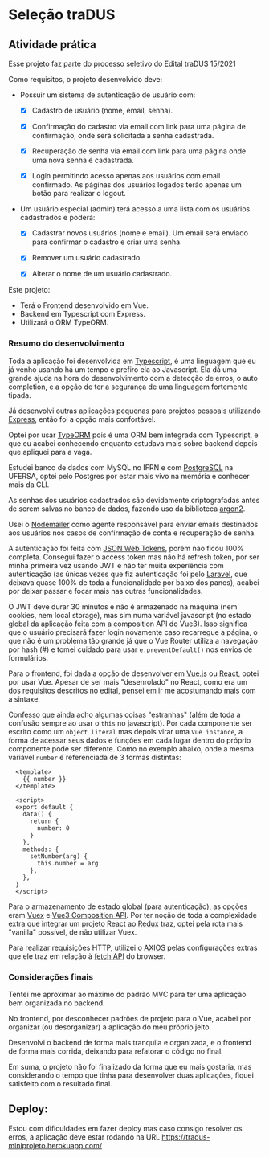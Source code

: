 # Seleção traDUS

## Atividade prática

Esse projeto faz parte do processo seletivo do Edital traDUS 15/2021

Como requisitos, o projeto desenvolvido deve:

- Possuir um sistema de autenticação de usuário com:

  - [x] Cadastro de usuário (nome, email, senha).

  - [x] Confirmação do cadastro via email com link para uma página de confirmação, onde será solicitada a senha cadastrada.

  - [x] Recuperação de senha via email com link para uma página onde uma nova senha é cadastrada.

  - [x] Login permitindo acesso apenas aos usuários com email confirmado. As páginas dos usuários logados terão apenas um botão para realizar o logout.

- Um usuário especial (admin) terá acesso a uma lista com os usuários cadastrados e poderá:

  - [x] Cadastrar novos usuários (nome e email). Um email será enviado para confirmar o cadastro e criar uma senha.

  - [x] Remover um usuário cadastrado.

  - [x] Alterar o nome de um usuário cadastrado.

Este projeto:

- Terá o Frontend desenvolvido em Vue.
- Backend em Typescript com Express.
- Utilizará o ORM TypeORM.

### Resumo do desenvolvimento

Toda a aplicação foi desenvolvida em [Typescript](https://www.typescriptlang.org/), é uma linguagem que eu já venho usando há um tempo e prefiro ela ao Javascript. Ela dá uma grande ajuda na hora do desenvolvimento com a detecção de erros, o auto completion, e a opção de ter a segurança de uma linguagem fortemente tipada.

Já desenvolvi outras aplicações pequenas para projetos pessoais utilizando [Express](https://expressjs.com/), então foi a opção mais confortável.

Optei por usar [TypeORM](https://typeorm.io/#/) pois é uma ORM bem integrada com Typescript, e que eu acabei conhecendo enquanto estudava mais sobre backend depois que apliquei para a vaga.

Estudei banco de dados com MySQL no IFRN e com [PostgreSQL](https://www.postgresql.org/) na UFERSA, optei pelo Postgres por estar mais vivo na memória e conhecer mais da CLI.

As senhas dos usuários cadastrados são devidamente criptografadas antes de serem salvas no banco de dados, fazendo uso da biblioteca [argon2](https://www.npmjs.com/package/argon2).

Usei o [Nodemailer](https://nodemailer.com/about/) como agente responsável para enviar emails destinados aos usuários nos casos de confirmação de conta e recuperação de senha.

A autenticação foi feita com [JSON Web Tokens](https://jwt.io/), porém não ficou 100% completa. Consegui fazer o access token mas não há refresh token, por ser minha primeira vez usando JWT e não ter muita experiência com autenticação (as únicas vezes que fiz autenticação foi pelo [Laravel](https://laravel.com/), que deixava quase 100% de toda a funcionalidade por baixo dos panos), acabei por deixar passar e focar mais nas outras funcionalidades.

O JWT deve durar 30 minutos e não é armazenado na máquina (nem cookies, nem local storage), mas sim numa variável javascript (no estado global da aplicação feita com a composition API do Vue3). Isso significa que o usuário precisará fazer login novamente caso recarregue a página, o que não é um problema tão grande já que o Vue Router utiliza a navegação por hash (#) e tomei cuidado para usar `e.preventDefault()` nos envios de formulários.

Para o frontend, foi dada a opção de desenvolver em [Vue.js](https://vuejs.org/) ou [React](https://reactjs.org/), optei por usar Vue. Apesar de ser mais "desenrolado" no React, como era um dos requisitos descritos no edital, pensei em ir me acostumando mais com a sintaxe.

Confesso que ainda acho algumas coisas "estranhas" (além de toda a confusão sempre ao usar o `this` no javascript). Por cada componente ser escrito como um `object literal` mas depois virar uma `Vue instance`, a forma de acessar seus dados e funções em cada lugar dentro do próprio componente pode ser diferente. Como no exemplo abaixo, onde a mesma variável `number` é referenciada de 3 formas distintas:

```
  <template>
    {{ number }}
  </template>

  <script>
  export default {
    data() {
      return {
        number: 0
      }
    },
    methods: {
      setNumber(arg) {
        this.number = arg
      },
    },
  }
  </script>
```

Para o armazenamento de estado global (para autenticação), as opções eram [Vuex](https://vuex.vuejs.org/) e [Vue3 Composition API](https://cli.vuejs.org/). Por ter noção de toda a complexidade extra que integrar um projeto React ao [Redux](https://redux.js.org/) traz, optei pela rota mais "vanilla" possível, de não utilizar Vuex.

Para realizar requisições HTTP, utilizei o [AXIOS](https://axios-http.com/) pelas configurações extras que ele traz em relação à [fetch API](https://developer.mozilla.org/en-US/docs/Web/API/Fetch_API/Using_Fetch) do browser.

### Considerações finais

Tentei me aproximar ao máximo do padrão MVC para ter uma aplicação bem organizada no backend.

No frontend, por desconhecer padrões de projeto para o Vue, acabei por organizar (ou desorganizar) a aplicação do meu próprio jeito.

Desenvolvi o backend de forma mais tranquila e organizada, e o frontend de forma mais corrida, deixando para refatorar o código no final.

Em suma, o projeto não foi finalizado da forma que eu mais gostaria, mas considerando o tempo que tinha para desenvolver duas aplicações, fiquei satisfeito com o resultado final.

## Deploy:

Estou com dificuldades em fazer deploy mas caso consigo resolver os erros, a aplicação deve estar rodando na URL https://tradus-miniprojeto.herokuapp.com/
